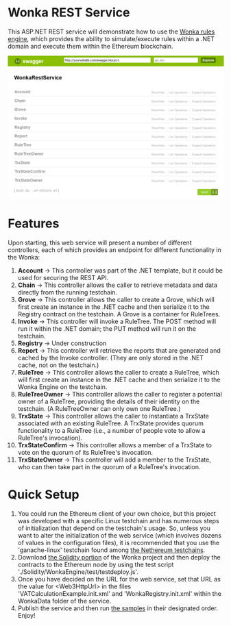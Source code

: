 # Wonka REST Service
This ASP.NET REST service will demonstrate how to use the [Wonka rules engine](https://github.com/Nethereum/Wonka), which provides the ability to simulate/execute rules within a .NET domain and execute them within the Ethereum blockchain.

![screenshot](https://github.com/jaerith/wonkarestservice/blob/master/images/api_swagger_screenshot.png)

# Features
Upon starting, this web service will present a number of different controllers, each of which provides an endpoint for different functionality in the Wonka:

1. **Account** -> This controller was part of the .NET template, but it could be used for securing the REST API.
2. **Chain** -> This controller allows the caller to retrieve metadata and data directly from the running testchain.
3. **Grove** -> This controller allows the caller to create a Grove, which will first create an instance in the .NET cache and then serialize it to the Registry contract on the testchain.  A Grove is a container for RuleTrees.
4. **Invoke** -> This controller will invoke a RuleTree.  The POST method will run it within the .NET domain; the PUT method will run it on the testchain.
5. **Registry** -> Under construction
6. **Report** -> This controller will retrieve the reports that are generated and cached by the Invoke controller.  (They are only stored in the .NET cache, not on the testchain.)
7. **RuleTree** -> This controller allows the caller to create a RuleTree, which will first create an instance in the .NET cache and then serialize it to the Wonka Engine on the testchain.
8. **RuleTreeOwner** -> This controller allows the caller to register a potential owner of a RuleTree, providing the details of their identity on the testchain.  (A RuleTreeOwner can only own one RuleTree.)
9. **TrxState** -> This controller allows the caller to instantiate a TrxState associated with an existing RuleTree.  A TrxState provides quorum functionality to a RuleTree (i.e., a number of people vote to allow a RuleTree's invocation).
10. **TrxStateConfirm** -> This controller allows a member of a TrxState to vote on the quorum of its RuleTree's invocation.
11. **TrxStateOwner** -> This controller will add a member to the TrxState, who can then take part in the quorum of a RuleTree's invocation.

# Quick Setup

1. You could run the Ethereum client of your own choice, but this project was developed with a specific Linux testchain and has numerous steps of initialization that depend on the testchain's usage.  So, unless you want to alter the initialization of the web service (which involves dozens of values in the configuration files), it is recommended that you use the 'ganache-linux' testchain found among [the Nethereum testchains](https://github.com/Nethereum/TestChains). 
2. Download [the Solidity portion](https://github.com/Nethereum/Wonka/tree/master/Solidity/WonkaEngine) of the Wonka project and then deploy the contracts to the Ethereum node by using the test script './Solidity/WonkaEngine/test/testdeploy.js'.
3. Once you have decided on the URL for the web service, set that URL as the value for &lt;Web3HttpUrl&gt; in the files 'VATCalculationExample.init.xml' and 'WonkaRegistry.init.xml' within the WonkaData folder of the service.
4. Publish the service and then run [the samples](https://github.com/jaerith/wonkarestservice/tree/master/WonkaRestService/SamplePostPutPayloads) in their designated order.  Enjoy!
